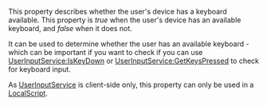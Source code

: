 This property describes whether the user's device has a keyboard available. This property is _true_ when the user's device has an available keyboard, and _false_ when it does not.

It can be used to determine whether the user has an available keyboard - which can be important if you want to check if you can use [UserInputService:IsKeyDown](https://developer.roblox.com/en-us/api-reference/function/UserInputService/IsKeyDown) or [UserInputService:GetKeysPressed](https://developer.roblox.com/en-us/api-reference/function/UserInputService/GetKeysPressed) to check for keyboard input.

As [UserInputService](https://developer.roblox.com/en-us/api-reference/class/UserInputService) is client-side only, this property can only be used in a [LocalScript](https://developer.roblox.com/en-us/api-reference/class/LocalScript).